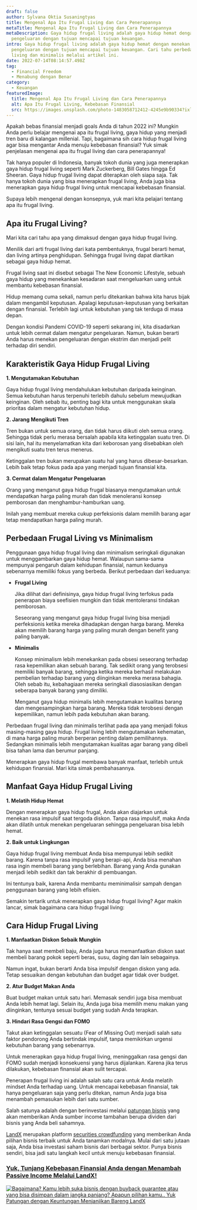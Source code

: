 ```yaml
---
draft: false
author: Sylvana Oktia Susaningtyas
title: Mengenal Apa Itu Frugal Living dan Cara Penerapannya
metaTitle: Mengenal Apa Itu Frugal Living dan Cara Penerapannya
metaDescription: Gaya hidup frugal living adalah gaya hidup hemat dengan menekan
  pengeluaran dengan tujuan mencapai tujuan keuangan.
intro: Gaya hidup frugal living adalah gaya hidup hemat dengan menekan
  pengeluaran dengan tujuan mencapai tujuan keuangan. Cari tahu perbedaan frugal
  living dan minimalis melalui artikel ini.
date: 2022-07-14T08:14:57.498Z
tag:
  - Financial Freedom
  - Menabung dengan Benar
category:
  - Keuangan
featuredImage:
  title: Mengenal Apa Itu Frugal Living dan Cara Penerapannya
  alt: Apa Itu Frugal Living, Kebebasan Finansial
  src: https://images.unsplash.com/photo-1483058712412-4245e9b90334?ixlib=rb-1.2.1&ixid=MnwxMjA3fDB8MHxwaG90by1wYWdlfHx8fGVufDB8fHx8&auto=format&fit=crop&w=870&q=80
---
```

Apakah bebas finansial menjadi goals Anda di tahun 2022 ini? Mungkin Anda perlu belajar mengenai apa itu frugal living, gaya hidup yang menjadi tren baru di kalangan millenial. Tapi, bagaimana sih cara hidup frugal living agar bisa mengantar Anda menuju kebebasan finansial? Yuk simak penjelasan mengenai apa itu frugal living dan cara penerapannya!

Tak hanya populer di Indonesia, banyak tokoh dunia yang juga menerapkan gaya hidup frugal living seperti Mark Zuckerberg, Bill Gates hingga Ed Sheeran. Gaya hidup frugal living dapat diterapkan oleh siapa saja. Tak hanya tokoh dunia yang bisa menerapkan frugal living, Anda juga bisa menerapkan gaya hidup frugal living untuk mencapai kebebasan finansial.

Supaya lebih mengenal dengan konsepnya, yuk mari kita pelajari tentang apa itu frugal living.

## Apa itu Frugal Living?

Mari kita cari tahu apa yang dimaksud dengan gaya hidup frugal living. 

Menilik dari arti frugal living dari kata pembentuknya, frugal berarti hemat, dan living artinya penghidupan. Sehingga frugal living dapat diartikan sebagai gaya hidup hemat.

Frugal living saat ini disebut sebagai The New Economic Lifestyle, sebuah gaya hidup yang menekankan kesadaran saat mengeluarkan uang untuk membantu kebebasan finansial.

Hidup memang cuma sekali, namun perlu ditekankan bahwa kita harus bijak dalam mengambil keputusan. Apalagi keputusan-keputusan yang berkaitan dengan finansial. Terlebih lagi untuk kebutuhan yang tak terduga di masa depan.

Dengan kondisi Pandemi COVID-19 seperti sekarang ini, kita disadarkan untuk lebih cermat dalam mengatur pengeluaran. Namun, bukan berarti Anda harus menekan pengeluaran dengan ekstrim dan menjadi pelit terhadap diri sendiri.

## Karakteristik Gaya Hidup Frugal Living

**1. Mengutamakan Kebutuhan**

Gaya hidup frugal living mendahulukan kebutuhan daripada keinginan. Semua kebutuhan harus terpenuhi terlebih dahulu sebelum mewujudkan keinginan. Oleh sebab itu, penting bagi kita untuk menggunakan skala prioritas dalam mengatur kebutuhan hidup.

**2. Jarang Mengikuti Tren**

Tren bukan untuk semua orang, dan tidak harus diikuti oleh semua orang. Sehingga tidak perlu merasa bersalah apabila kita ketinggalan suatu tren. Di sisi lain, hal itu menyelamatkan kita dari keborosan yang disebabkan oleh mengikuti suatu tren terus menerus.

Ketinggalan tren bukan merupakan suatu hal yang harus dibesar-besarkan. Lebih baik tetap fokus pada apa yang menjadi tujuan finansial kita.

**3. Cermat dalam Mengatur Pengeluaran**

Orang yang menganut gaya hidup frugal biasanya mengutamakan untuk mendapatkan harga paling murah dan tidak menoleransi konsep pemborosan dan menghambur-hamburkan uang.

Inilah yang membuat mereka cukup perfeksionis dalam memilih barang agar tetap mendapatkan harga paling murah.

## Perbedaan Frugal Living vs Minimalism

Penggunaan gaya hidup frugal living dan minimalism seringkali digunakan untuk menggambarkan gaya hidup hemat. Walaupun sama-sama mempunyai pengaruh dalam kehidupan finansial, namun keduanya sebenarnya memiliki fokus yang berbeda. Berikut perbedaan dari keduanya:

* **Frugal Living**

  Jika dilihat dari definisinya, gaya hidup frugal living terfokus pada penerapan biaya seefisien mungkin dan tidak mentoleransi tindakan pemborosan.

  Seseorang yang menganut gaya hidup frugal living bisa menjadi perfeksionis ketika mereka dihadapkan dengan harga barang. Mereka akan memilih barang harga yang paling murah dengan benefit yang paling banyak.
* **Minimalis**

  Konsep minimalism lebih menekankan pada obsesi seseorang terhadap rasa kepemilikan akan sebuah barang. Tak sedikit orang yang terobsesi memiliki banyak barang, sehingga ketika mereka berhasil melakukan pembelian terhadap barang yang diinginkan mereka merasa bahagia. Oleh sebab itu, kebahagiaan mereka seringkali diasosiasikan dengan seberapa banyak barang yang dimiliki.

  Menganut gaya hidup minimalis lebih mengutamakan kualitas barang dan mengesampingkan harga barang. Mereka tidak terobsesi dengan kepemilikan, namun lebih pada kebutuhan akan barang.

Perbedaan frugal living dan minimalis terlihat pada apa yang menjadi fokus masing-masing gaya hidup. Frugal living lebih mengutamakan kehematan, di mana harga paling murah berperan penting dalam pemilihannya. Sedangkan minimalis lebih mengutamakan kualitas agar barang yang dibeli bisa tahan lama dan berumur panjang.

Menerapkan gaya hidup frugal membawa banyak manfaat, terlebih untuk kehidupan finansial. Mari kita simak pembahasannya.

## Manfaat Gaya Hidup Frugal Living

**1. Melatih Hidup Hemat**

Dengan menerapkan gaya hidup frugal, Anda akan diajarkan untuk menekan rasa impulsif saat tergoda diskon. Tanpa rasa impulsif, maka Anda akan dilatih untuk menekan pengeluaran sehingga pengeluaran bisa lebih hemat.

**2. Baik untuk Lingkungan**

Gaya hidup frugal living membuat Anda bisa mempunyai lebih sedikit barang. Karena tanpa rasa impulsif yang berapi-api, Anda bisa menahan rasa ingin membeli barang yang berlebihan. Barang yang Anda gunakan menjadi lebih sedikit dan tak berakhir di pembuangan.

Ini tentunya baik, karena Anda membantu meminimalisir sampah dengan penggunaan barang yang lebih efisien.

Semakin tertarik untuk menerapkan gaya hidup frugal living? Agar makin lancar, simak bagaimana cara hidup frugal living:

## Cara Hidup Frugal Living

**1. Manfaatkan Diskon Sebaik Mungkin**

Tak hanya saat membeli baju, Anda juga harus memanfaatkan diskon saat membeli barang pokok seperti beras, susu, daging dan lain sebagainya.

Namun ingat, bukan berarti Anda bisa impulsif dengan diskon yang ada. Tetap sesuaikan dengan kebutuhan dan budget agar tidak over budget.

**2. Atur Budget Makan Anda**

Buat budget makan untuk satu hari. Memasak sendiri juga bisa membuat Anda lebih hemat lagi. Selain itu, Anda juga bisa memilih menu makan yang diinginkan, tentunya sesuai budget yang sudah Anda terapkan.

**3. Hindari Rasa Gengsi dan FOMO**

Takut akan ketinggalan sesuatu (Fear of Missing Out) menjadi salah satu faktor pendorong Anda bertindak impulsif, tanpa memikirkan urgensi kebutuhan barang yang sebenarnya.

Untuk menerapkan gaya hidup frugal living, meninggalkan rasa gengsi dan FOMO sudah menjadi konsekuensi yang harus dijalankan. Karena jika terus dilakukan, kebebasan finansial akan sulit tercapai.

Penerapan frugal living ini adalah salah satu cara untuk Anda melatih mindset Anda terhadap uang. Untuk mencapai kebebasan finansial, tak hanya pengeluaran saja yang perlu ditekan, namun Anda juga bisa menambah pemasukan lebih dari satu sumber.

Salah satunya adalah dengan berinvestasi melalui [patungan bisnis](https://landx.id/project/?utm_source=Blog&utm_medium=organic+keyword&utm_campaign=blog&utm_id=Blog) yang akan memberikan Anda sumber income tambahan berupa dividen dari bisnis yang Anda beli sahamnya.

[LandX](https://landx.id/project/?utm_source=Blog&utm_medium=organic+keyword&utm_campaign=blog&utm_id=Blog) merupakan platform [securities crowdfunding](https://landx.id/project/?utm_source=Blog&utm_medium=organic+keyword&utm_campaign=blog&utm_id=Blog) yang memberikan Anda pilihan bisnis terbaik untuk Anda tanamkan modalnya. Mulai dari satu jutaan saja, Anda bisa investasi saham bisnis dari berbagai sektor. Punya bisnis sendiri, bisa jadi satu langkah kecil untuk menuju kebebasan finansial.

### [Yuk, Tunjang Kebebasan Finansial Anda dengan Menambah Passive Income Melalui LandX!](https://landx.id/project/?utm_source=Blog&utm_medium=organic+keyword&utm_campaign=blog&utm_id=Blog)

<!--StartFragment-->

[![Bagaimana? Kamu lebih suka bisnis dengan buyback guarantee atau yang bisa disimpan dalam jangka panjang? Apapun pilihan kamu.. Yuk Patungan  dengan Keuntungan Menjanjikan Bareng LandX](https://accountgram-production.sfo2.cdn.digitaloceanspaces.com/landx_ghost/2021/10/Equity-Crowdfunding-di-Indonesia-1--3.png)](https://landx.id/project/?utm_source=Blog&utm_medium=organic+keyword&utm_campaign=blog&utm_id=Blog)

<!--EndFragment-->